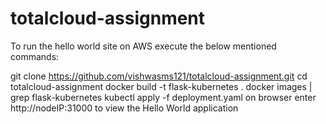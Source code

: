 # totalcloud-assignment
To run the hello world site on AWS execute the below mentioned commands:

git clone https://github.com/vishwasms121/totalcloud-assignment.git
cd totalcloud-assignment
docker build -t flask-kubernetes .
docker images | grep flask-kubernetes
kubectl apply -f deployment.yaml
on browser enter http://nodeIP:31000 to view the Hello World application
